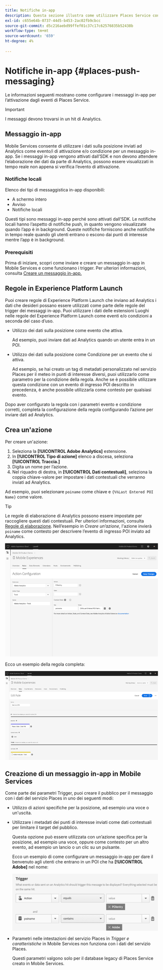 ```yaml
---
title: Notifiche in-app
description: Questa sezione illustra come utilizzare Places Service con la messaggistica in-app.
exl-id: c655e64b-0737-44d5-b453-2ac02fb9cbcc
source-git-commit: d5c216aebd99ffef01c37c17c62576835b52438b
workflow-type: tm+mt
source-wordcount: '659'
ht-degree: 4%

---
```


# Notifiche in-app {#places-push-messaging}

Le informazioni seguenti mostrano come configurare i messaggi in-app per l’attivazione dagli eventi di Places Service.

>[!IMPORTANT]
>
>I messaggi devono trovarsi in un hit di Analytics.

## Messaggio in-app

Mobile Services consente di utilizzare i dati sulla posizione inviati ad Analytics come evento/i di attivazione e/o condizione per un messaggio in-app. Se i messaggi in-app vengono attivati dall’SDK e non devono attendere l’elaborazione dei dati da parte di Analytics, possono essere visualizzati in tempo reale non appena si verifica l’evento di attivazione.

### Notifiche locali

Elenco dei tipi di messaggistica in-app disponibili:

* A schermo intero
* Avviso
* Notifiche locali

Questi tipi sono messaggi in-app perché sono attivati dall’SDK. Le notifiche locali hanno l’aspetto di notifiche push, in quanto vengono visualizzate quando l’app è in background. Queste notifiche forniscono anche notifiche in tempo reale quando gli utenti entrano o escono dai punti di interesse mentre l’app è in background.

### Prerequisiti

Prima di iniziare, scopri come inviare e creare un messaggio in-app in Mobile Services e come funzionano i trigger. Per ulteriori informazioni, consulta [Creare un messaggio in-app.](https://experienceleague.adobe.com/docs/discontinued/using/mobile-services.html)

## Regole in Experience Platform Launch

Puoi creare regole di Experience Platform Launch che inviano ad Analytics i dati che desideri possano essere utilizzati come parte delle regole del trigger dei messaggi in-app. Puoi utilizzare i dati delle estensioni Luoghi nelle regole del Experience Platform Launch come eventi e/o condizioni a seconda del caso d’uso.

* Utilizzo dei dati sulla posizione come evento che attiva.

  Ad esempio, puoi inviare dati ad Analytics quando un utente entra in un POI.

* Utilizzo dei dati sulla posizione come Condizione per un evento che si attiva.

  Ad esempio, se hai creato un tag di metadati personalizzato nel servizio Places per il meteo in punti di interesse diversi, puoi utilizzarlo come parametro per la condizione della regola. Anche se è possibile utilizzare questa condizione con un evento di ingresso POI descritto in precedenza, è anche possibile utilizzarla come contesto per qualsiasi evento.

Dopo aver configurato la regola con i parametri evento e condizione corretti, completa la configurazione della regola configurando l’azione per inviare dati ad Analytics.

## Crea un&#39;azione

Per creare un&#39;azione:

1. Seleziona la **[!UICONTROL Adobe Analytics]** estensione.
1. In **[!UICONTROL Tipo di azione]** elenco a discesa, seleziona **[!UICONTROL Traccia.]**
1. Digita un nome per l’azione.
1. Nel riquadro di destra, in **[!UICONTROL Dati contestuali]**, seleziona la coppia chiave-valore per impostare i dati contestuali che verranno inviati ad Analytics.

Ad esempio, puoi selezionare `poiname` come chiave e `{%%Last Entered POI Name}` come valore.

>[!TIP]
>
>Le regole di elaborazione di Analytics possono essere impostate per raccogliere questi dati contestuali. Per ulteriori informazioni, consulta [Regole di elaborazione](https://experienceleague.adobe.com/docs/analytics/admin/admin-tools/manage-report-suites/edit-report-suite/report-suite-general/c-processing-rules/processing-rules.html). Nell’esempio in *Creare un’azione*, l&#39;azione invierà `poiname` come contesto per descrivere l’evento di ingresso POI inviato ad Analytics.

![creazione di un&#39;azione](/help/assets/configure-action.png)

Ecco un esempio della regola completa:

![regola completata](/help/assets/create-a-rule.png)

## Creazione di un messaggio in-app in Mobile Services

Come parte dei parametri Trigger, puoi creare il pubblico per il messaggio con i dati del servizio Places in uno dei seguenti modi:

* Utilizzo di azioni specifiche per la posizione, ad esempio una voce o un&#39;uscita.
* Utilizzare i metadati dei punti di interesse inviati come dati contestuali per limitare il target del pubblico.

  Questa opzione può essere utilizzata con un’azione specifica per la posizione, ad esempio una voce, oppure come contesto per un altro evento, ad esempio un lancio o un clic su un pulsante.

  Ecco un esempio di come configurare un messaggio in-app per dare il benvenuto agli utenti che entrano in un POI che ha **[!UICONTROL Adobe]** nel nome:

  ![parametri trigger](/help/assets/trigger-parameters.png)

* Parametri nelle intestazioni del servizio Places in *Trigger e caratteristiche* in Mobile Services non funziona con i dati del servizio Places.

  Questi parametri valgono solo per il database legacy di Places Service creato in Mobile Services.
